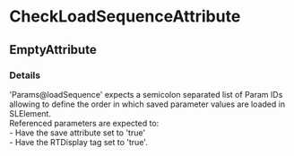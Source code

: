 ﻿---  
uid: Validator_2_56_1  
---

# CheckLoadSequenceAttribute

## EmptyAttribute

### Details

'Params@loadSequence' expects a semicolon separated list of Param IDs allowing to define the order in which saved parameter values are loaded in SLElement.  
Referenced parameters are expected to:  
\- Have the save attribute set to 'true'  
\- Have the RTDisplay tag set to 'true'.
